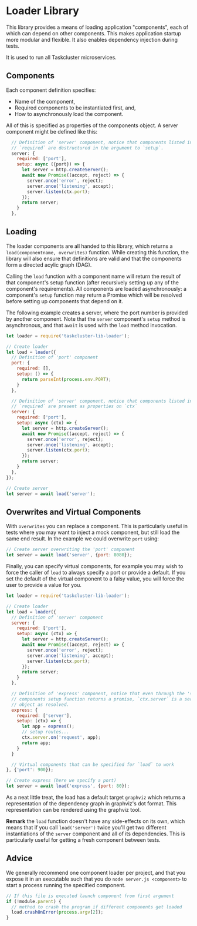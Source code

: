 # Loader Library

This library provides a means of loading application "components", each of
which can depend on other components.  This makes application startup more
modular and flexible.  It also enables dependency injection during tests.

It is used to run all Taskcluster microservices.

## Components

Each component definition specifies:

  * Name of the component,
  * Required components to be instantiated first, and,
  * How to asynchronously load the component.

All of this is specified as properties of the components object.  A server
component might be defined like this:

```js
  // Definition of 'server' component, notice that components listed in
  // `required` are destructured in the argument to `setup`.
  server: {
    required: ['port'],
    setup: async ({port}) => {
      let server = http.createServer();
      await new Promise((accept, reject) => {
        server.once('error', reject);
        server.once('listening', accept);
        server.listen(ctx.port);
      });
      return server;
    }
  },
```

## Loading

The loader components are all handed to this library, which returns a
`load(componentname, overwrites)` function.  While creating this function, the
library will also ensure that definitions are valid and that the components
form a directed acylic graph (DAG).

Calling the `load` function with a component name will return the result of
that component's setup function (after recursively setting up any of the
component's requirements).   All components are loaded asynchronously: a
component's `setup` function may return a Promise which will be resolved before
setting up components that depend on it.

The following example creates a server, where the port number is provided by
another component.  Note that the `server` component's `setup` method is
asynchronous, and that `await` is used with the `load` method invocation.

```js
let loader = require('taskcluster-lib-loader');

// Create loader
let load = loader({
  // Definition of 'port' component
  port: {
    required: [],
    setup: () => {
      return parseInt(process.env.PORT);
    }
  },

  // Definition of 'server' component, notice that components listed in
  // `required` are present as properties on `ctx`
  server: {
    required: ['port'],
    setup: async (ctx) => {
      let server = http.createServer();
      await new Promise((accept, reject) => {
        server.once('error', reject);
        server.once('listening', accept);
        server.listen(ctx.port);
      });
      return server;
    }
  },
});

// Create server
let server = await load('server');
```

## Overwrites and Virtual Components

With `overwrites` you can replace a component.  This is particularly useful in
tests where you may want to inject a mock component, but still load the same
end result. In the example we could overwrite `port` using:

```js
// Create server overwriting the 'port' component
let server = await load('server', {port: 8080});
```

Finally, you can specify virtual components, for example you may wish to force
the caller of `load` to always specify a port or provide a default. If you
set the default of the virtual component to a falsy value, you will force
the user to provide a value for you.

```js
let loader = require('taskcluster-lib-loader');

// Create loader
let load = loader({
  // Definition of 'server' component
  server: {
    required: ['port'],
    setup: async (ctx) => {
      let server = http.createServer();
      await new Promise((accept, reject) => {
        server.once('error', reject);
        server.once('listening', accept);
        server.listen(ctx.port);
      });
      return server;
    }
  },

  // Definition of 'express' component, notice that even through the 'server'
  // components setup function returns a promise, `ctx.server` is a server
  // object as resolved.
  express: {
    required: ['server'],
    setup: (ctx) => {
      let app = express();
      // setup routes...
      ctx.server.on('request', app);
      return app;
    }
  }

  // Virtual components that can be specified for `load` to work
}, {'port': 900});

// Create express (here we specify a port)
let server = await load('express', {port: 80});
```

As a neat little treat, the load has a default target `graphviz` which returns
a representation of the dependency graph in graphviz's dot format. This
representation can be rendered using the graphviz tool.

**Remark** the `load` function doesn't have any side-effects on its own, which
means that if you call `load('server')` twice you'll get two different
instantiations of the `server` component and all of its dependencies. This is
particularly useful for getting a fresh component between tests.

## Advice

We generally recommend one component loader per project, and that you expose
it in an executable such that you do `node server.js <component>` to start a
process running the specified component.

```js
// If this file is executed launch component from first argument
if (!module.parent) {
  // method to crash the program if different components get loaded
  load.crashOnError(process.argv[2]);
}
```
